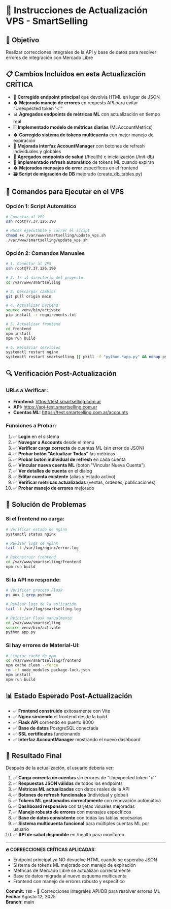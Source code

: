 # 📝 Instrucciones de Actualización VPS - SmartSelling

## 🎯 Objetivo
Realizar correcciones integrales de la API y base de datos para resolver errores de integración con Mercado Libre

## 📋 Cambios Incluidos en esta Actualización CRÍTICA
- 🔧 **Corregido endpoint principal** que devolvía HTML en lugar de JSON
- �️ **Mejorado manejo de errores** en requests API para evitar "Unexpected token '<'"
- 📊 **Agregados endpoints de métricas ML** con actualización en tiempo real
- 🗄️ **Implementado modelo de métricas diarias** (MLAccountMetrics)
- � **Corregido sistema de tokens multicuenta** con mejor manejo de expiración
- 🎨 **Mejorada interfaz AccountManager** con botones de refresh individuales y globales
- 🏥 **Agregados endpoints de salud** (/health) e inicialización (/init-db)
- 🔄 **Implementado refresh automático** de tokens ML cuando expiran
- � **Mejorados mensajes de error** específicos en el frontend
- 🗃️ **Script de migración de DB** mejorado (create_db_tables.py)

## 🚀 Comandos para Ejecutar en el VPS

### Opción 1: Script Automático
```bash
# Conectar al VPS
ssh root@77.37.126.190

# Hacer ejecutable y correr el script
chmod +x /var/www/smartselling/update_vps.sh
./var/www/smartselling/update_vps.sh
```

### Opción 2: Comandos Manuales
```bash
# 1. Conectar al VPS
ssh root@77.37.126.190

# 2. Ir al directorio del proyecto
cd /var/www/smartselling

# 3. Descargar cambios
git pull origin main

# 4. Actualizar backend
source venv/bin/activate
pip install -r requirements.txt

# 5. Actualizar frontend
cd frontend
npm install
npm run build

# 6. Reiniciar servicios
systemctl restart nginx
systemctl restart smartselling || pkill -f "python.*app.py" && nohup python app.py > /var/log/smartselling.log 2>&1 &
```

## 🔍 Verificación Post-Actualización

### URLs a Verificar:
- **Frontend:** https://test.smartselling.com.ar
- **API:** https://api-test.smartselling.com.ar
- **Cuentas ML:** https://test.smartselling.com.ar/accounts

### Funciones a Probar:
1. ✅ **Login** en el sistema
2. ✅ **Navegar a Accounts** desde el menú
3. ✅ **Verificar carga correcta** de cuentas ML (sin error de JSON)
4. ✅ **Probar botón "Actualizar Todas"** las métricas
5. ✅ **Probar botón individual de refresh** en cada cuenta
6. ✅ **Vincular nueva cuenta ML** (botón "Vincular Nueva Cuenta")
7. ✅ **Ver detalles de cuenta** en el dialog
8. ✅ **Editar cuenta existente** (alias y estado activo)
9. ✅ **Verificar métricas actualizadas** (ventas, órdenes, publicaciones)
10. ✅ **Probar manejo de errores** mejorado

## 🐛 Solución de Problemas

### Si el frontend no carga:
```bash
# Verificar estado de nginx
systemctl status nginx

# Revisar logs de nginx
tail -f /var/log/nginx/error.log

# Reconstruir frontend
cd /var/www/smartselling/frontend
npm run build
```

### Si la API no responde:
```bash
# Verificar proceso Flask
ps aux | grep python

# Revisar logs de la aplicación
tail -f /var/log/smartselling.log

# Reiniciar Flask manualmente
cd /var/www/smartselling
source venv/bin/activate
python app.py
```

### Si hay errores de Material-UI:
```bash
# Limpiar caché de npm
cd /var/www/smartselling/frontend
npm cache clean --force
rm -rf node_modules package-lock.json
npm install
npm run build
```

## 📊 Estado Esperado Post-Actualización

- ✅ **Frontend construido** exitosamente con Vite
- ✅ **Nginx sirviendo** el frontend desde la build
- ✅ **Flask API** corriendo en puerto 8000
- ✅ **Base de datos** PostgreSQL conectada
- ✅ **SSL certificates** funcionando
- ✅ **Interfaz AccountManager** mostrando el nuevo dashboard

## 🎉 Resultado Final

Después de la actualización, el usuario debería ver:

1. ✅ **Carga correcta de cuentas** sin errores de "Unexpected token '<'"
2. ✅ **Respuestas JSON válidas** de todos los endpoints
3. ✅ **Métricas ML actualizadas** con datos reales de la API
4. ✅ **Botones de refresh funcionales** (individual y global)
5. ✅ **Tokens ML gestionados correctamente** con renovación automática
6. ✅ **Dashboard responsivo** con tarjetas visuales mejoradas
7. ✅ **Manejo robusto de errores** con mensajes específicos
8. ✅ **Base de datos consistente** con todas las tablas necesarias
9. ✅ **Sistema multicuenta funcional** para múltiples cuentas ML por usuario
10. ✅ **API de salud disponible** en /health para monitoreo

---

**🔥 CORRECCIONES CRÍTICAS APLICADAS:**
- Endpoint principal ya NO devuelve HTML cuando se esperaba JSON
- Sistema de tokens ML mejorado con manejo de expiración
- Métricas de Mercado Libre se actualizan correctamente
- Base de datos migrada al nuevo esquema multicuenta
- Frontend con manejo de errores robusto y específico

**Commit:** `TBD` - 🔧 Correcciones integrales API/DB para resolver errores ML  
**Fecha:** Agosto 12, 2025  
**Branch:** main
